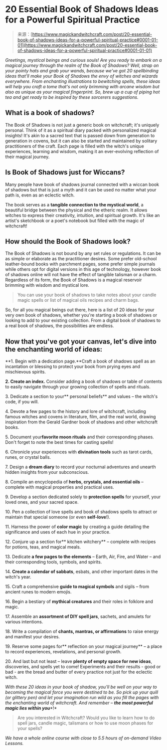 <!--yml
category: 未分类
date: 2024-06-12 18:32:15
-->

# 20 Essential Book of Shadows Ideas for a Powerful Spiritual Practice

> 来源：[https://www.magickandwitchcraft.com/post/20-essential-book-of-shadows-ideas-for-a-powerful-spiritual-practice#0001-01-01](https://www.magickandwitchcraft.com/post/20-essential-book-of-shadows-ideas-for-a-powerful-spiritual-practice#0001-01-01)

*Greetings, mystical beings and curious souls! Are you ready to embark on a magical journey through the realm of the Book of Shadows? Well, strap on your pointy hats and grab your wands, because we've got 20 spellbinding ideas that'll make your Book of Shadows the envy of witches and wizards everywhere. From enchanting illustrations to bewitching spells, these ideas will help you craft a tome that's not only brimming with arcane wisdom but also as unique as your magical fingerprint. So, brew up a cup of piping hot tea and get ready to be inspired by these sorcerers suggestions.*

## What is a book of shadows?

The Book of Shadows is not just a generic book on witchcraft; it's uniquely personal. Think of it as a spiritual diary packed with personalized magical insights! It's akin to a sacred text that is passed down from generation to generation in covens, but it can also be started and maintained by solitary practitioners of the craft. Each page is filled with the witch's unique experiences, learning and wisdom, making it an ever-evolving reflection of their magical journey.

## Is Book of Shadows just for Wiccans?

Many people have book of shadows journal connected with a wiccan book of shadows but that is just a myth and it can be used no matter what your path is, even as an eclectic witch.

The book serves as a **tangible connection to the mystical world**, a beautiful bridge between the physical and the etheric realm. It allows witches to express their creativity, intuition, and spiritual growth. It's like an artist's sketchbook or a poet's notebook but filled with the magic of witchcraft!

## How should the Book of Shadows look?

The Book of Shadows is not bound by any set rules or regulations. It can be as simple or elaborate as the practitioner desires. Some prefer old-school leather-bound books with parchment pages, some prefer simple journals while others opt for digital versions in this age of technology, however book of shadows online will not have the effect of tangible talisman or a charm. Regardless of its form, the Book of Shadows is a magical reservoir brimming with wisdom and mystical lore.

> You can use your book of shadows to take notes about your candle magic spells or list of magical oils recipes and charm bags.

So, for all you magical beings out there, here is a list of 20 ideas for your very own book of shadows, whether you're starting a book of shadows or looking to add to your existing collection. From a digital book of shadows to a real book of shadows, the possibilities are endless.

## Now that you've got your canvas, let's dive into the enchanting world of ideas:

**1\. Begin with a dedication page.**Craft a book of shadows spell as an incantation or blessing to protect your book from prying eyes and mischievous spirits.

**2\. Create an index.** Consider adding a book of shadows or table of contents to easily navigate through your growing collection of spells and rituals.

3\. Dedicate a section to your** personal beliefs** and values – the witch's code, if you will.

4\. Devote a few pages to the history and lore of witchcraft, including famous witches and covens in literature, film, and the real world, drawing inspiration from the Gerald Gardner book of shadows and other witchcraft books.

5\. Document your**favorite moon rituals** and their corresponding phases. Don't forget to note the best times for casting spells!

6\. Chronicle your experiences with **divination tools** such as tarot cards, runes, or crystal balls.

7\. Design a **dream diary** to record your nocturnal adventures and unearth hidden insights from your subconscious.

8\. Compile an encyclopedia of **herbs, crystals, and essential oils** – complete with magical properties and practical uses.

9\. Develop a section dedicated solely to **protection spells** for yourself, your loved ones, and your sacred space.

10\. Pen a collection of love spells and book of shadows spells to attract or maintain that special someone (or even **self-love**!).

11\. Harness the power of **color magic** by creating a guide detailing the significance and uses of each hue in your practice.

12\. Conjure up a section for** kitchen witchery** – complete with recipes for potions, teas, and magical meals.

13\. Dedicate **a few pages to the elements** – Earth, Air, Fire, and Water – and their corresponding tools, symbols, and spirits.

14\. **Create a calendar of sabbats**, esbats, and other important dates in the witch's year.

15\. Craft a comprehensive **guide to magical symbols** and sigils – from ancient runes to modern emojis.

16\. Begin a bestiary of **mythical creatures** and their roles in folklore and magic.

17\. Assemble an **assortment of DIY spell jars**, sachets, and amulets for various intentions.

18\. Write a compilation of **chants, mantras, or affirmations** to raise energy and manifest your desires.

19\. Reserve some pages for** reflection on your magical journey** – a place to record experiences, revelations, and personal growth.

20\. And last but not least – leave **plenty of empty space for new ideas**, discoveries, and spells yet to come! Experiments and their results - good or bad - are the bread and butter of every practice not just for the eclectic witch.

*With these 20 ideas in your book of shadow, you'll be well on your way to becoming the magical force you were destined to be. So pick up your quill (or glittery pen) and let your imagination run wild as you fill the pages with the enchanting world of witchcraft. And remember –* ***the most powerful magic lies within you****!*

> Are you interested in Witchcraft? Would you like to learn how to do spell jars, candle magic, talismans or how to use moon phases for your spells?

*We have a whole online course with close to 5.5 hours of on-demand Video Lessons.*
